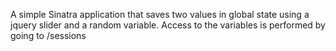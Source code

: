 A simple Sinatra application that saves two values in global state using a jquery slider and a random variable. 
Access to the variables is performed by going to /sessions
